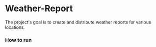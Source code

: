 # Weather-Report

The project's goal is to create and distribute weather reports for various locations.

### How to run

